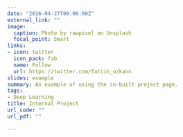 ```yaml
---
date: "2016-04-27T00:00:00Z"
external_link: ""
image:
  caption: Photo by rawpixel on Unsplash
  focal_point: Smart
links:
- icon: twitter
  icon_pack: fab
  name: Follow
  url: https://twitter.com/fatiih_ozkann
slides: example
summary: An example of using the in-built project page.
tags:
- Deep Learning
title: Internal Project
url_code: ""
url_pdf: ""

---
```



